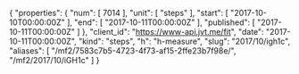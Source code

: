 {
  "properties": {
    "num": [
      7014
    ],
    "unit": [
      "steps"
    ],
    "start": [
      "2017-10-10T00:00:00Z"
    ],
    "end": [
      "2017-10-11T00:00:00Z"
    ],
    "published": [
      "2017-10-11T00:00:00Z"
    ]
  },
  "client_id": "https://www-api.jvt.me/fit",
  "date": "2017-10-11T00:00:00Z",
  "kind": "steps",
  "h": "h-measure",
  "slug": "2017/10/igh1c",
  "aliases": [
    "/mf2/7583c7b5-4723-4f73-af15-2ffe23b7f98e/",
    "/mf2/2017/10/iGH1c"
  ]
}
